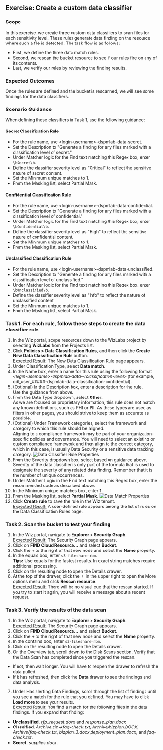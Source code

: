## Exercise: Create a custom data classifier

### Scope

In this exercise, we create three custom data classifiers to scan files for each sensitivity level. These rules generate data finding on the resource where such a file is detected. 
The task flow is as follows:
* First, we define the three data match rules. 
* Second, we rescan the bucket resource to see if our rules fire on any of its contents.
* Last, we verify our rules by reviewing the finding results. 

### Expected Outcomes

Once the rules are defined and the bucket is rescanned, we will see some findings for the data classifiers. 

### Scenario Guidance

When defining these classifiers in Task 1, use the following guidance:

#### Secret Classification Rule
* For the rule name, use \<login-username\>-dspmlab-data-secret.
* Set the Description to "Generate a finding for any files marked with a classification level of secret."
* Under Matcher logic for the Find text matching this Regex box, enter <code>\bSecret\b</code>.
* Define the classifier severity level as "Critical" to reflect the sensitive nature of secret content.
* Set the Minimum unique matches to 1.
* From the Masking list, select Partial Mask.

#### Confidential Classification Rule
* For the rule name, use \<login-username\>-dspmlab-data-confidential.
* Set the Description to "Generate a finding for any files marked with a classification level of confidential."
* Under Matcher logic for the Find text matching this Regex box, enter <code>\bConfidential\b</code>.
* Define the classifier severity level as "High" to reflect the sensitive nature of confidential content.
* Set the Minimum unique matches to 1.
* From the Masking list, select Partial Mask.

#### Unclassified Classification Rule
* For the rule name, use \<login-username\>-dspmlab-data-unclassified.
* Set the Description to "Generate a finding for any files marked with a classification level of unclassified."
* Under Matcher logic for the Find text matching this Regex box, enter <code>\bUnclassified\b</code>.
* Define the classifier severity level as "Info" to reflect the nature of unclassified content.
* Set the Minimum unique matches to 1.
* From the Masking list, select Partial Mask.

### Task 1. For each rule, follow these steps to create the data classifier rule
1. In the Wiz portal, scope resources down to the WizLabs project by selecting **WizLabs** from the Projects list.
2. Click **Policies > Data Classification Rules**, and then click the **Create New Data Classification Rule** button.
<br/><ins>Expected Result:</ins> The New Data Classification Rule page appears. 
3. Under Classification Type, select **Data match**.
4. In the Name box, enter a name for this rule using the following format *\<login-username\>-dspmlab-data-\<classification-level\>* (for example, odl_user_#####-dspmlab-data-classification-confidential).
5. (Optional) In the Description box, enter a description for the rule.
<br/>Use the guidance from above.
6. From the Data Type dropdown, select **Other**. <br/>
As we are focused on proprietary information, this rule does not match any known definitions, such as PHI or PII. As these types are used as filters in other pages, you should strive to keep them as accurate as possible.
7. (Optional) Under Framework categories, select the framework and category to which this rule should be aligned.
<br/>Aligning to a compliance framework may be part of your organization-specific policies and governance. You will need to select an existing or custom compliance framework and then align to the correct category, which in this case, is usually Data Security or a sensitive data tracking category.
![Data Classifier Rule Properties](img/data-match-descrip-1.png)
8. From the Severity dropdown box, select based on guidance above.
<br/>Severity of the data classifier is only part of the formula that is used to designate the severity of any related data finding. Remember that it is the number of unique occurrences.
9. Under Matcher Logic in the Find text matching this Regex box, enter the recommended code as described above. 
10. In the Minimum unique matches box, enter **1**.
11. From the Masking list, select **Partial Mask**.
![Data Match Properties](img/data-match-matcher.png)
12. Click **Create rule** to save the rule in the Wiz tenant.
<br/><ins>Expected Result:</ins> A user-defined rule appears among the list of rules on the Data Classification Rules page. 

### Task 2. Scan the bucket to test your finding
1. In the Wiz portal, navigate to **Explorer > Security Graph**.
<br/><ins>Expected Result:</ins> The Security Graph page appears. 
2. Click on **FIND Cloud Resource...** and select **Bucket**.
3. Click the **+** to the right of that new node and select the **Name** property.
4. In the equals box, enter <code>s3-fileshare-rbm</code>.
<br/>**Tips:** Use equals for the fastest results. In exact string matches require additional processing. 
5. Click on the resulting node to open the Details drawer.
6. At the top of the drawer, click the <code>&#x22EE;</code> in the upper right to open the More options menu and click **Rescan resource**.
<br/><ins>Expected Result:</ins> There will be no visual cue that the rescan started. If you try to start it again, you will receive a message about a recent request.

### Task 3. Verify the results of the data scan
1. In the Wiz portal, navigate to **Explorer > Security Graph**.
<br/><ins>Expected Result:</ins> The Security Graph page appears. 
2. Click on **FIND Cloud Resource...** and select **Bucket**.
3. Click the **+** to the right of that new node and select the **Name** property.
4. In the contains box, enter <code>s3-fileshare-rbm</code>.
5. Click on the resulting node to open the Details drawer.
6. On the Overview tab, scroll down to the Disk Scans section. Verify that the Data Scan has completed since you triggered the rescan. 
- If not, then wait longer. You will have to reopen the drawer to refresh the data pulled. 
- If it has refreshed, then click the **Data** drawer to see the findings and data analysis.
7. Under Has alerting Data Findings, scroll through the list of findings until you see a match for the rule that you defined. You may have to click **Load more** to see your results. 
<br/><ins>Expected Result:</ins> You find a match for the following files in the data findings. If you expand that finding:
* **Unclassified**. *rfp_request.docx* and *response_plan.docx*
* **Classified**. *Archive.zip->faq-check.txt*, *Archive/bizplan.DOCX*, *Archive/faq-check.txt*,
*bizplan_3.docx*,*deployment_plan.docx*, and *faq-check.txt*.
* **Secret**. *supplies.docx*.

